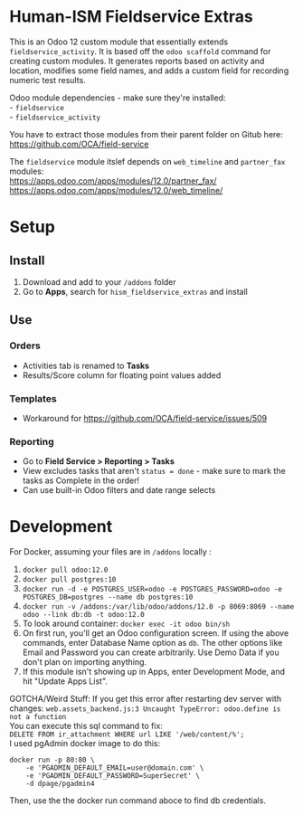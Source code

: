 # Human-ISM Fieldservice Extras

This is an Odoo 12 custom module that essentially extends `fieldservice_activity`. It is based off the `odoo scaffold` command for creating custom modules.
It generates reports based on activity and location, modifies some field names, and adds a custom field for recording numeric test results.

 Odoo module dependencies - make sure they're installed: \
	- `fieldservice` \
	- `fieldservice_activity`

You have to extract those modules from their parent folder on Gitub here: \
https://github.com/OCA/field-service

The `fieldservice` module itslef depends on `web_timeline` and `partner_fax` modules: \
https://apps.odoo.com/apps/modules/12.0/partner_fax/
https://apps.odoo.com/apps/modules/12.0/web_timeline/

# Setup

## Install
1. Download and add to your `/addons` folder
2. Go to **Apps**, search for `hism_fieldservice_extras` and install

## Use

### Orders

- Activities tab is renamed to **Tasks**
- Results/Score column for floating point values added

### Templates

- Workaround for https://github.com/OCA/field-service/issues/509

### Reporting

- Go to **Field Service > Reporting > Tasks**
- View excludes tasks that aren't `status = done` - make sure to mark the tasks as Complete in the order!
- Can use built-in Odoo filters and date range selects



# Development

For Docker, assuming your files are in `/addons` locally :

1. `docker pull odoo:12.0`
2. `docker pull postgres:10`
3. `docker run -d -e POSTGRES_USER=odoo -e POSTGRES_PASSWORD=odoo -e POSTGRES_DB=postgres --name db postgres:10`
4.  `docker run -v /addons:/var/lib/odoo/addons/12.0 -p 8069:8069 --name odoo --link db:db -t odoo:12.0`
5. To look around container: `docker exec -it odoo bin/sh `
6. On first run, you'll get an Odoo configuration screen. If using the above commands, enter Database Name option as `db`. The other options like Email and Password you can create arbitrarily. Use Demo Data if you don't plan on importing anything.
7. If this module isn't showing up in Apps, enter Development Mode, and hit "Update Apps List".

GOTCHA/Weird Stuff:
If you get this error after restarting dev server with changes:
`web.assets_backend.js:3 Uncaught TypeError: odoo.define is not a function` \
You can execute this sql command to fix: \
`DELETE FROM ir_attachment WHERE url LIKE '/web/content/%';` \
I used pgAdmin docker image to do this: 
```
docker run -p 80:80 \
    -e 'PGADMIN_DEFAULT_EMAIL=user@domain.com' \
    -e 'PGADMIN_DEFAULT_PASSWORD=SuperSecret' \
    -d dpage/pgadmin4
```
Then, use the the docker run command aboce to find db credentials.